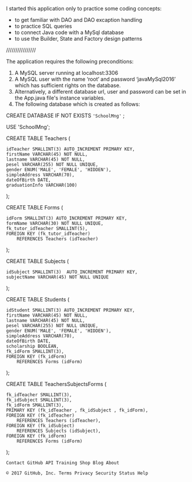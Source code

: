 I started this application only to practice some coding concepts:
- to get familiar with DAO and DAO excaption handling
- to practice SQL queries
- to connect Java code with a MySql database
- to use the Builder, State and Factory design patterns

////////////////

The application requires the following preconditions:

1. A MySQL server running at localhost:3306 
2. A MySQL user with the name ‘root’ and password ‘javaMySql2016’ which has sufficient rights on the database.
3. Alternatively, a different database url, user and password can be set in the App.java file's instance variables.
4. The following database which is created as follows: 

CREATE DATABASE IF NOT EXISTS `'SchoolMng'` ;

USE 'SchoolMng';

CREATE TABLE Teachers (

    idTeacher SMALLINT(3) AUTO_INCREMENT PRIMARY KEY,
    firstName VARCHAR(45) NOT NULL,
    lastname VARCHAR(45) NOT NULL,
    pesel VARCHAR(255) NOT NULL UNIQUE,
    gender ENUM('MALE', 'FEMALE', 'HIDDEN'),
    simpleAddress VARCHAR(70),
    dateOfBirth DATE,
    graduationInfo VARCHAR(100)
);

CREATE TABLE Forms (

    idForm SMALLINT(3) AUTO_INCREMENT PRIMARY KEY,
    formName VARCHAR(30) NOT NULL UNIQUE,
    fk_tutor_idTeacher SMALLINT(5),
    FOREIGN KEY (fk_tutor_idTeacher)
        REFERENCES Teachers (idTeacher)
);

CREATE TABLE Subjects (

    idSubject SMALLINT(3)  AUTO_INCREMENT PRIMARY KEY,
    subjectName VARCHAR(45) NOT NULL UNIQUE
);


CREATE TABLE Students (

    idStudent SMALLINT(3) AUTO_INCREMENT PRIMARY KEY,
    firstName VARCHAR(45) NOT NULL,
    lastname VARCHAR(45) NOT NULL,
    pesel VARCHAR(255) NOT NULL UNIQUE,
    gender ENUM('MALE', 'FEMALE', 'HIDDEN'),
    simpleAddress VARCHAR(70),
    dateOfBirth DATE,
    scholarship BOOLEAN,
    fk_idForm SMALLINT(3),
    FOREIGN KEY (fk_idForm)
        REFERENCES Forms (idForm)
);

CREATE TABLE TeachersSubjectsForms (

    fk_idTeacher SMALLINT(3),
    fk_idSubject SMALLINT(3),
    fk_idForm SMALLINT(3),
    PRIMARY KEY (fk_idTeacher , fk_idSubject , fk_idForm),
    FOREIGN KEY (fk_idTeacher)
        REFERENCES Teachers (idTeacher),
    FOREIGN KEY (fk_idSubject)
        REFERENCES Subjects (idSubject),
    FOREIGN KEY (fk_idForm)
        REFERENCES Forms (idForm)
);

 

    Contact GitHub API Training Shop Blog About 

    © 2017 GitHub, Inc. Terms Privacy Security Status Help 


